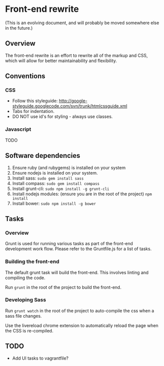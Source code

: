 # Front-end rewrite

(This is an evolving document, and will probably be moved somewhere else in the future.)

## Overview
The front-end rewrite is an effort to rewrite all of the markup and CSS, which will allow
for better maintainability and flexibility.

## Conventions

### CSS

* Follow this styleguide: http://google-styleguide.googlecode.com/svn/trunk/htmlcssguide.xml
* Tabs for indentation.
* DO NOT use id's for styling - always use classes.

### Javascript

TODO

## Software dependencies

1. Ensure ruby (and rubygems) is installed on your system
2. Ensure nodejs is installed on your system.
3. Install sass: `sudo gem install sass`
4. Install compass: `sudo gem install compass`
5. Install grunt-cli: `sudo npm install -g grunt-cli`
6. Install nodejs modules: (ensure you are in the root of the project) `npm install`
7. Install bower: `sudo npm install -g bower`

## Tasks

### Overview

Grunt is used for running various tasks as part of the front-end development work flow. Please refer to
the Gruntfile.js for a list of tasks.

### Building the front-end

The default grunt task will build the front-end. This involves linting and compiling the code.

Run `grunt` in the root of the project to build the front-end.

### Developing Sass

Run `grunt watch` in the root of the project to auto-compile the css when a sass file changes.

Use the livereload chrome extension to automatically reload the page when the CSS is re-compiled.

## TODO

* Add UI tasks to vagrantfile?